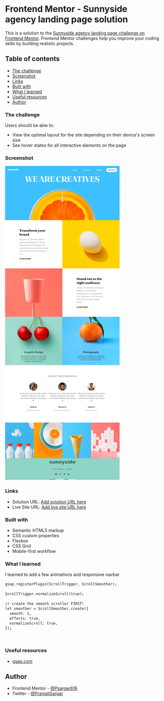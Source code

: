 # Frontend Mentor - Sunnyside agency landing page solution

This is a solution to the [Sunnyside agency landing page challenge on Frontend Mentor](https://www.frontendmentor.io/challenges/sunnyside-agency-landing-page-7yVs3B6ef). Frontend Mentor challenges help you improve your coding skills by building realistic projects.

## Table of contents

- [The challenge](#the-challenge)
- [Screenshot](#screenshot)
- [Links](#links)
- [Built with](#built-with)
- [What I learned](#what-i-learned)
- [Useful resources](#useful-resources)
- [Author](#author)

### The challenge

Users should be able to:

- View the optimal layout for the site depending on their device's screen size
- See hover states for all interactive elements on the page

### Screenshot

![ss1](screenshots/screencapture-1.png)

### Links

- Solution URL: [Add solution URL here](https://github.com/Psargar616/sunnyside-agency-landing-page-main)
- Live Site URL: [Add live site URL here](https://your-live-site-url.com)

### Built with

- Semantic HTML5 markup
- CSS custom properties
- Flexbox
- CSS Grid
- Mobile-first workflow

### What I learned

I learned to add a few animations and responsive navbar

```
gsap.registerPlugin(ScrollTrigger, ScrollSmoother);

ScrollTrigger.normalizeScroll(true);

// create the smooth scroller FIRST!
let smoother = ScrollSmoother.create({
  smooth: 1,
  effects: true,
  normalizeScroll: true,
});



```

### Useful resources

- [gsap.com](https://gsap.com/docs/v3/Plugins/ScrollSmoother/)

## Author

- Frontend Mentor - [@Psargar616](https://www.frontendmentor.io/profile/Psargar616)
- Twitter - [@PranjaliSargar](https://twitter.com/PranjaliSargar)
